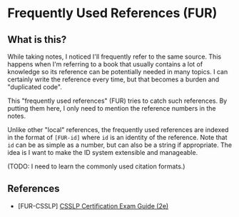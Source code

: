 # Frequently Used References (FUR)

## What is this?

While taking notes, I noticed I'll frequently refer to the same source. This happens when I'm referring to a book that usually contains a lot of knowledge so its reference can be potentially needed in many topics. I can certainly write the reference every time, but that becomes a burden and "duplicated code".

This "frequently used references" (FUR) tries to catch such references. By putting them here, I only need to mention the reference numbers in the notes.

Unlike other "local" references, the frequently used references are indexed in the format of `[FUR-id]` where `id` is an identity of the reference. Note that `id` can be as simple as a number, but can also be a string if appropriate. The idea is I want to make the ID system extensible and manageable.

(TODO: I need to learn the commonly used citation formats.)

## References

- [FUR-CSSLP] [CSSLP Certification Exam Guide (2e)](https://www.amazon.com/CSSLP-Certification-All-Guide-Second/dp/1260441687)
